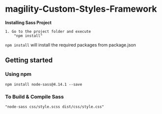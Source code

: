 magility-Custom-Styles-Framework
============================================================================

**Installing Sass Project**

    1. Go to the project folder and execute
        "npm install"
 
`npm install` will install the required packages from package.json

## Getting started

### Using npm

```
npm install node-sass@4.14.1 --save
```

### To Build & Compile Sass

```
"node-sass css/style.scss dist/css/style.css"
```